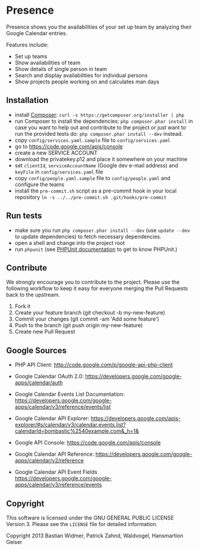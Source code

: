 Presence
========

Presence shows you the availabilities of your set up team by analyzing their Google Calendar entries.

Features include:

- Set up teams
- Show availabilities of team
- Show details of single person in team
- Search and display availabilities for individual persons
- Show projects people working on and calculates man days

Installation
------------

* install [Composer](http://getcomposer.org/): `curl -s https://getcomposer.org/installer | php`
* run Composer to install the dependencies: `php composer.phar install`
  in case you want to help out and contribute to the project or just want to run the provided tests do:
  `php composer.phar install --dev`
  instead.
* copy `config/services.yaml.sample` file to `config/services.yaml`
* go to https://code.google.com/apis/console
* create a new SERVICE ACCOUNT
* download the privatekey.p12 and place it somewhere on your machine
* set `clientId`, `serviceAccountName` (Google dev e-mail address) and `keyFile` in `config/services.yaml` file
* copy `config/people.yaml.sample` file to `config/people.yaml` and configure the teams
* install the `pre-commit.sh` script as a pre-commit hook in your local repository `ln -s ../../pre-commit.sh .git/hooks/pre-commit`

Run tests
---------

* make sure you run `php composer.phar install --dev` (use `update --dev` to update dependencies) to fetch necessary dependencies.
* open a shell and change into the project root
* run `phpunit`
  (see [PHPUnit documentation](http://www.phpunit.de/manual/current/en/index.html) to get to know PHPUnit.)

Contribute
----------
We strongly encourage you to contribute to the project. Please use the following workflow to keep it easy for everyone merging the Pull Requests back to the upstream.

1. Fork it
2. Create your feature branch (git checkout -b my-new-feature)
3. Commit your changes (git commit -am 'Add some feature')
4. Push to the branch (git push origin my-new-feature)
5. Create new Pull Request

Google Sources
--------------

  * PHP API Client: http://code.google.com/p/google-api-php-client

  * Google Calendar OAuth 2.0: https://developers.google.com/google-apps/calendar/auth

  * Google Calendar Events List Documentation: https://developers.google.com/google-apps/calendar/v3/reference/events/list

  * Google Calendar API Explorer: https://developers.google.com/apis-explorer/#s/calendar/v3/calendar.events.list?calendarId=bombastic%2540example.com&_h=1&

  * Google API Console: https://code.google.com/apis/console

  * Google Calendar API Reference: https://developers.google.com/google-apps/calendar/v2/reference

  * Google Calendar API Event Fields https://developers.google.com/google-apps/calendar/v3/reference/events

Copyright
---------

This software is licensed under the GNU GENERAL PUBLIC LICENSE Version 3. Please see the `LICENSE` file for detailed information.

Copyright 2013 Bastian Widmer, Patrick Zahnd, Waldvogel, Hansmartion Geiser
